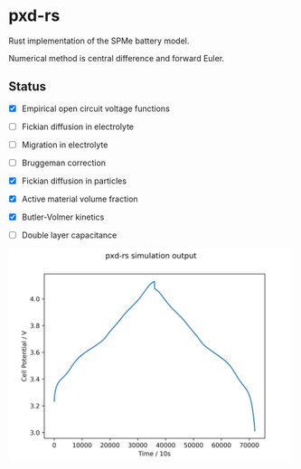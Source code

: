 # pxd-rs
Rust implementation of the SPMe battery model.

Numerical method is central difference and forward Euler.

## Status

- [x] Empirical open circuit voltage functions
- [ ] Fickian diffusion in electrolyte
- [ ] Migration in electrolyte
- [ ] Bruggeman correction
- [x] Fickian diffusion in particles
- [x] Active material volume fraction
- [x] Butler-Volmer kinetics
- [ ] Double layer capacitance


![Current Status](current_status.png)

